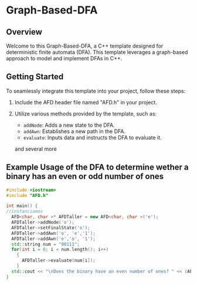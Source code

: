 # Graph-Based-DFA

## Overview

Welcome to this Graph-Based-DFA, a C++ template designed for deterministic finite automata (DFA). This template leverages a graph-based approach to model and implement DFAs in C++. 

## Getting Started

To seamlessly integrate this template into your project, follow these steps:

1. Include the AFD header file named "AFD.h" in your project.
2. Utilize various methods provided by the template, such as:
   - `addNode`: Adds a new state to the DFA.
   - `addAwn`: Establishes a new path in the DFA.
   - `evaluate`: Inputs data and instructs the DFA to evaluate it.
   
   and several more

## Example Usage of the DFA to determine wether a binary has an even or odd number of ones

```cpp
#include <iostream>
#include "AFD.h"

int main() {
//instanciamos
  AFD<char, char >* AFDTaller = new AFD<char, char >('e');
  AFDTaller->addNode('o');
  AFDTaller->setFinalState('o');
  AFDTaller->addAwn('o', 'e','1');
  AFDTaller->addAwn('e','o', '1');
  std::string num = "00111";
  for(int i = 0; i < num.length(); i++)
    {
      AFDTaller->evaluate(num[i]);
    }
  std::cout << "\nDoes the binary have an even number of ones? " << (AFDTaller->accepted() ? "\nyes" : "\nno") << std::endl;
}
